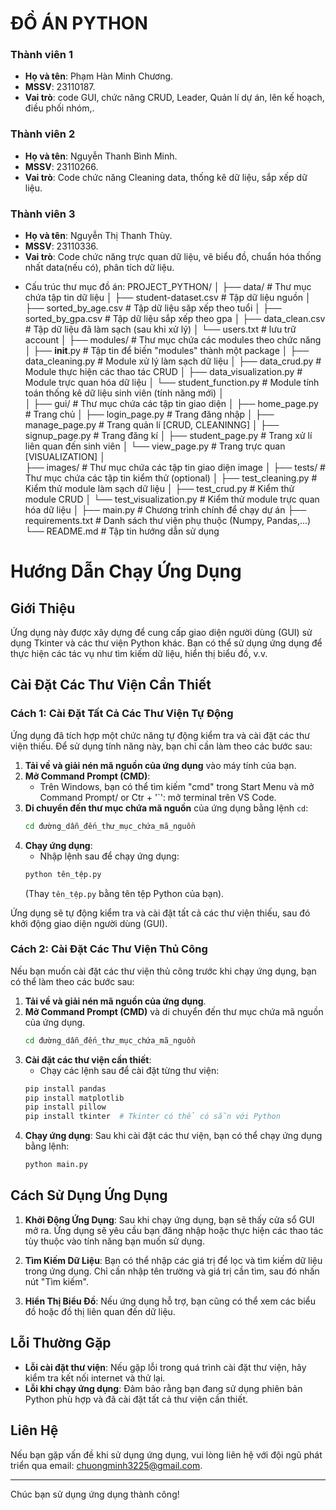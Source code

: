# ĐỒ ÁN PYTHON 

### Thành viên 1
- **Họ và tên**: Phạm Hàn Minh Chương.
- **MSSV**: 23110187.
- **Vai trò**:  code GUI, chức năng CRUD, Leader, Quản lí dự án, lên kế hoạch, điều phối nhóm,.

### Thành viên 2
- **Họ và tên**: Nguyễn Thanh Bình Minh.
- **MSSV**: 23110266.
- **Vai trò**: Code chức năng Cleaning data, thống kê dữ liệu, sắp xếp dữ liệu.

### Thành viên 3
- **Họ và tên**: Nguyễn Thị Thanh Thùy.
- **MSSV**: 23110336.
- **Vai trò**: Code chức năng trực quan dữ liệu, vẽ biểu đồ, chuẩn hóa thống nhất data(nếu có), phân tích dữ liệu.

* Cấu trúc thư mục đồ án:
    PROJECT_PYTHON/
    │
    ├── data/                           # Thư mục chứa tập tin dữ liệu
    │   ├── student-dataset.csv         # Tập dữ liệu nguồn
    │   ├── sorted_by_age.csv           # Tập dữ liệu săp xếp theo tuổi
    │   ├── sorted_by_gpa.csv           # Tập dữ liệu sắp xếp theo gpa
    │   ├── data_clean.csv              # Tập dữ liệu đã làm sạch (sau khi xử lý)
    │   └── users.txt                   # lưu trữ account
    │
    ├── modules/                        # Thư mục chứa các modules theo chức năng
    │   ├── __init__.py                 # Tập tin để biến "modules" thành một package
    │   ├── data_cleaning.py            # Module xử lý làm sạch dữ liệu
    │   ├── data_crud.py                # Module thực hiện các thao tác CRUD
    │   ├── data_visualization.py       # Module trực quan hóa dữ liệu
    │   └── student_function.py         # Module tính toán thống kê dữ liệu sinh viên (tính năng mới)
    │   
    │
    ├── gui/                             # Thư mục chứa các tập tin giao diện 
    │   ├── home_page.py                 # Trang chủ
    │   ├── login_page.py                # Trang đăng nhập
    │   ├── manage_page.py               # Trang quản lí [CRUD, CLEANINNG]
    │   ├── signup_page.py               # Trang đăng kí
    │   ├── student_page.py              # Trang xử lí liên quan đến sinh viên
    │   └── view_page.py                 # Trang trực quan [VISUALIZATION]
    │   
    ├── images/                         # Thư mục chứa các tập tin giao diện image
    │
    ├── tests/                          # Thư mục chứa các tập tin kiểm thử (optional)
    │   ├── test_cleaning.py            # Kiểm thử module làm sạch dữ liệu
    │   ├── test_crud.py                # Kiểm thử module CRUD
    │   └── test_visualization.py       # Kiểm thử module trực quan hóa dữ liệu
    │
    ├── main.py                         # Chương trình chính để chạy dự án
    ├── requirements.txt                # Danh sách thư viện phụ thuộc (Numpy, Pandas,...)
    └── README.md                       # Tập tin hướng dẫn sử dụng


# Hướng Dẫn Chạy Ứng Dụng

## Giới Thiệu

Ứng dụng này được xây dựng để cung cấp giao diện người dùng (GUI) sử dụng Tkinter và các thư viện Python khác. Bạn có thể sử dụng ứng dụng để thực hiện các tác vụ như tìm kiếm dữ liệu, hiển thị biểu đồ, v.v.

## Cài Đặt Các Thư Viện Cần Thiết

### Cách 1: Cài Đặt Tất Cả Các Thư Viện Tự Động

Ứng dụng đã tích hợp một chức năng tự động kiểm tra và cài đặt các thư viện thiếu. Để sử dụng tính năng này, bạn chỉ cần làm theo các bước sau:

1. **Tải về và giải nén mã nguồn của ứng dụng** vào máy tính của bạn.
2. **Mở Command Prompt (CMD)**:
    - Trên Windows, bạn có thể tìm kiếm "cmd" trong Start Menu và mở Command Prompt/ or Ctr + '`': mở terminal trên VS Code.
3. **Di chuyển đến thư mục chứa mã nguồn** của ứng dụng bằng lệnh `cd`:
    ```bash
    cd đường_dẫn_đến_thư_mục_chứa_mã_nguồn
    ```
4. **Chạy ứng dụng**:
    - Nhập lệnh sau để chạy ứng dụng:
    ```bash
    python tên_tệp.py
    ```
    (Thay `tên_tệp.py` bằng tên tệp Python của bạn).

Ứng dụng sẽ tự động kiểm tra và cài đặt tất cả các thư viện thiếu, sau đó khởi động giao diện người dùng (GUI).

### Cách 2: Cài Đặt Các Thư Viện Thủ Công

Nếu bạn muốn cài đặt các thư viện thủ công trước khi chạy ứng dụng, bạn có thể làm theo các bước sau:

1. **Tải về và giải nén mã nguồn của ứng dụng**.
2. **Mở Command Prompt (CMD)** và di chuyển đến thư mục chứa mã nguồn của ứng dụng.
    ```bash
    cd đường_dẫn_đến_thư_mục_chứa_mã_nguồn
    ```
3. **Cài đặt các thư viện cần thiết**:
    - Chạy các lệnh sau để cài đặt từng thư viện:
    ```bash
    pip install pandas
    pip install matplotlib
    pip install pillow
    pip install tkinter  # Tkinter có thể có sẵn với Python
    ```
4. **Chạy ứng dụng**:
    Sau khi cài đặt các thư viện, bạn có thể chạy ứng dụng bằng lệnh:
    ```bash
    python main.py
    ```

## Cách Sử Dụng Ứng Dụng

1. **Khởi Động Ứng Dụng**: Sau khi chạy ứng dụng, bạn sẽ thấy cửa sổ GUI mở ra. Ứng dụng sẽ yêu cầu bạn đăng nhập hoặc thực hiện các thao tác tùy thuộc vào tính năng bạn muốn sử dụng.
   
2. **Tìm Kiếm Dữ Liệu**: Bạn có thể nhập các giá trị để lọc và tìm kiếm dữ liệu trong ứng dụng. Chỉ cần nhập tên trường và giá trị cần tìm, sau đó nhấn nút "Tìm kiếm".

3. **Hiển Thị Biểu Đồ**: Nếu ứng dụng hỗ trợ, bạn cũng có thể xem các biểu đồ hoặc đồ thị liên quan đến dữ liệu.

## Lỗi Thường Gặp

- **Lỗi cài đặt thư viện**: Nếu gặp lỗi trong quá trình cài đặt thư viện, hãy kiểm tra kết nối internet và thử lại.
- **Lỗi khi chạy ứng dụng**: Đảm bảo rằng bạn đang sử dụng phiên bản Python phù hợp và đã cài đặt tất cả thư viện cần thiết.

## Liên Hệ

Nếu bạn gặp vấn đề khi sử dụng ứng dụng, vui lòng liên hệ với đội ngũ phát triển qua email: [chuongminh3225@gmail.com](mailto:chuongminh3225@gmail.com).


---

Chúc bạn sử dụng ứng dụng thành công!

